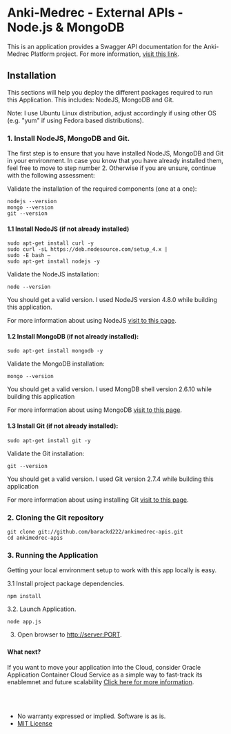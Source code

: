 # Anki-Medrec - External APIs - Node.js & MongoDB

This is an application provides a Swagger API documentation for the Anki-Medrec Platform project.  For more information, [visit this link](http://anki.medrec.oracleau.cloud).


## Installation

This sections will help you deploy the different packages required to run this Application. This includes: NodeJS, MongoDB and Git.

Note: I use Ubuntu Linux distribution, adjust accordingly if using other OS (e.g. "yum" if using Fedora based distributions).

### 1. Install NodeJS, MongoDB and Git.

The first step is to ensure that you have installed NodeJS, MongoDB and Git in your environment. In case you know that you have already installed them, feel free to move to step number 2. Otherwise if you are unsure, continue with the following assessment:

Validate the installation of the required components (one at a one):
```
nodejs --version
mongo --version
git --version
```

#### 1.1 Install NodeJS (if not already installed)

```
sudo apt-get install curl -y
sudo curl -sL https://deb.nodesource.com/setup_4.x |
sudo -E bash –
sudo apt-get install nodejs -y 
```
Validate the NodeJS installation:
```
node --version
```
You should get a valid version. I used NodeJS version 4.8.0 while building this application.

For more information about using NodeJS [visit to this page](https://nodejs.org/en/download/package-manager/). 

#### 1.2 Install MongoDB (if not already installed):

```
sudo apt-get install mongodb -y
```

Validate the MongoDB installation:
```
mongo --version
```
You should get a valid version. I used MongDB shell version 2.6.10 while building this application

For more information about using MongoDB [visit to this page](https://redthunder.blog/2017/02/28/teaching-how-to-use-mongodb-and-expose-it-via-nodejs-apis/). 


#### 1.3 Install Git (if not already installed):

```
sudo apt-get install git -y
```

Validate the Git installation:
```
git --version
```
You should get a valid version. I used Git version 2.7.4 while building this application

For more information about using installing Git [visit to this page](https://www.digitalocean.com/community/tutorials/how-to-install-git-on-ubuntu-16-04). 


### 2. Cloning the Git repository

```
git clone git://github.com/barackd222/ankimedrec-apis.git
cd ankimedrec-apis
```

### 3. Running the Application

Getting your local environment setup to work with this app locally is easy.  

3.1 Install project package dependencies.

```
npm install
```

3.2. Launch Application.

```
node app.js
```

3. Open browser to [http://server:PORT](http://server:PORT).


### 
#### What next? 

If you want to move your application into the Cloud, consider Oracle Application Container Cloud Service as a simple way to fast-track its enablemnet and future scalability [Click here for more information](https://cloud.oracle.com/acc).

<br>
<br>

* No warranty expressed or implied.  Software is as is.
* [MIT License](http://www.opensource.org/licenses/mit-license.html)

